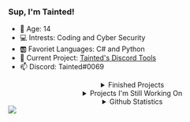 ### Sup, I'm Tainted!
- 🔢 Age: 14
- 💻 Intrests: Coding and Cyber Security
- 🆎 Favoriet Languages: C# and Python
- 🔭 Current Project: [Tainted's Discord Tools](https://github.com/Tainted06/Tainteds-Discord-Tools) 
- 📫 Discord: Tainted#0069

<div align="center">
<details>
<summary>Finished Projects</summary>
<br>
<a href="https://github.com/Tainted06/CS-Simple-Text-Spammer">- C# Simple Text Spammer</a>
<br>
<a href="https://github.com/Tainted06/Infinity-Typer">- Discord Infinity Typer</a>
<br>
<a href="https://github.com/Tainted06/DankMemerBot">- Dank Memer Auto Command Bot</a>
<br>
<a href="https://github.com/Tainted06/Better-Discord-Themes">- Better Discord Themes</a>
<br>
</details>
  
<details>
<summary>Projects I'm Still Working On</summary>
<br>
<a href="https://github.com/Tainted06/Tainteds-Discord-Tools">- Tainted's Discord Tools</a>
<br>
<a href="https://github.com/Tainted06/Animated-Status-Selfbot">- Animated Discord Status</a>
<br>
</details>
  
<details>
<summary>Github Statistics</summary>
<br>
<img align="center" src="https://github-readme-stats.vercel.app/api?username=Tainted06&show_icons=true&theme=tokyonight" alt="If your seeing this, for some reason the stats arent loading" />
<br>
<img align="center" src="https://github-readme-stats.vercel.app/api/top-langs/?username=Tainted06&layout=compact&theme=tokyonight" alt="If your seeing this, for some reason the stats arent loading" />
</details>
</div>



<img src="https://iplogger.org/1qgrs7">
